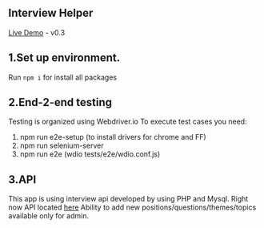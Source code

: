 Interview Helper
------------------------
[Live Demo](https://interview.webtech.by/) - v0.3


1.Set up environment.
------------------------

Run `npm i` for install all packages

2.End-2-end testing
------------------------

Testing is organized using Webdriver.io
To execute test cases you need:

1. npm run e2e-setup (to install drivers for chrome and FF)
2. npm run selenium-server
3. npm run e2e (wdio tests/e2e/wdio.conf.js)

3.API
------------------------
This app is using interview api developed by using PHP and Mysql. 
Right now API located [here](https://interview.webtech.by/api/)
Ability to add new positions/questions/themes/topics available only for admin.
